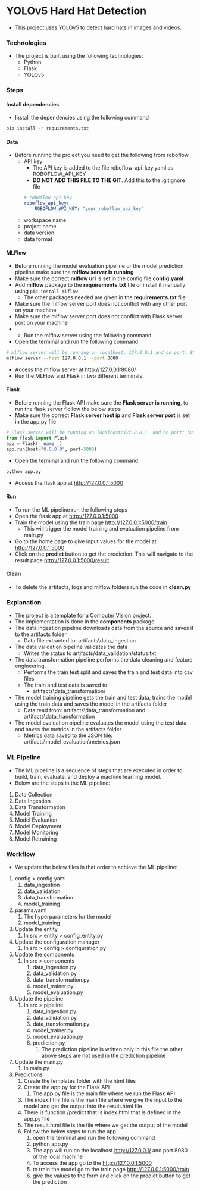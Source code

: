 # YOLOv5 Hard Hat Detection
* This project uses YOLOv5 to detect hard hats in images and videos.

### Technologies
* The project is built using the following technologies:
  * Python
  * Flask
  * YOLOv5

### Steps

#### Install dependencies
* Install the dependencies using the following command
```bash
pip install -r requirements.txt
```

#### Data
* Before running the project you need to get the following from roboflow
  * API key
    * The API key is added to the file roboflow_api_key.yaml as ROBOFLOW_API_KEY
    * **DO NOT ADD THIS FILE TO THE GIT**. Add this to the .gitignore file
    ```yaml
    # roboflow api key
    roboflow_api_key:
        ROBOFLOW_API_KEY: "your_roboflow_api_key"
    ```
  * workspace name
  * project name
  * data version
  * data format

#### MLFlow
* Before running the model evaluation pipeline or the model prediction pipeline make sure the **mlflow server is running**
* Make sure the correct **mlflow uri** is set in the config file **config.yaml**
* Add **mlflow** package to the **requirements.txt** file or install it manually using `pip install mlflow`
  * The other packages needed are given in the **requirements.txt** file
* Make sure the mlflow server port does not conflict with any other port on your machine
* Make sure the mlflow server port does not conflict with Flask server port on your machine
* * Run the mlflow server using the following command
* Open the terminal and run the following command
```bash
# mlflow server will be running on localhost: 127.0.0.1 and on port: 8080
mlflow server --host 127.0.0.1 --port 8080
```
* Access the mlflow server at http://127.0.0.1:8080/ 
* Run the MLFlow and Flask in two different terminals

#### Flask
* Before running the Flask API make sure the **Flask server is running**, to run the flask server flollow the below steps
* Make sure the correct **Flask server host ip** and  **Flask server port** is set in the app.py file
```python
# Flask server will be running on localhost:127.0.0.1  and on port: 5000
from flask import Flask
app = Flask(__name__) 
app.run(host="0.0.0.0", port=5000)
```
* Open the terminal and run the following command
```bash
python app.py
```
* Access the flask app at http://127.0.0.1:5000

#### Run
* To run the ML pipeline run the following steps
* Open the flask app at http://127.0.0.1:5000
* Train the model using the train page http://127.0.0.1:5000/train
  * This will trigger the model training and evaluation pipeline from main.py
* Go to the home page to give input values for the model at http://127.0.0.1:5000
* Click on the **predict** button to get the prediction. This will navigate to the result page http://127.0.0.1:5000/result

#### Clean
* To delete the artifacts, logs and mlflow folders run the code in **clean.py**

### Explanation
* The project is a template for a Computer Vision project.
* The implementation is done in the **components** package
* The data ingestion pipeline downloads data from the source and saves it to the artifacts folder
  * Data file extracted to: artifacts\data_ingestion
* The data validation pipeline validates the data
  * Writes the status to artifacts/data_validation/status.txt
* The data transformation pipeline performs the data cleaning and feature engineering. 
  * Performs the train test split and saves the train and test data into csv files
  * The train and test data is saved to 
    * artifacts\data_transformation\
* The model training pipeline gets the train and test data, trains the model using the train data and saves the model in the artifacts folder
  * Data read from: artifacts\data_transformation and artifacts\data_transformation
* The model evaluation pipeline evaluates the model using the test data and saves the metrics in the artifacts folder
  *  Metrics data saved to the JSON file: artifacts\model_evaluation\metrics.json

### ML Pipeline
* The ML pipeline is a sequence of steps that are executed in order to build, train, evaluate, and deploy a machine learning model.
* Below are the steps in the ML pipeline:
1. Data Collection
2. Data Ingestion
3. Data Transformation
4. Model Training
5. Model Evaluation
6. Model Deployment
7. Model Monitoring
8. Model Retraining

### Workflow
* We update the below files in that order to achieve the ML pipeline:
1. config > config.yaml
   1. data_ingestion
   2. data_validation
   3. data_transformation
   4. model_training
2. params.yaml
   1. The hyperparameters for the model
   2. model_training
3. Update the entity
   1. In src > entity > config_entity.py
4. Update the configuration manager 
   1. In src > config > configuration.py
5. Update the components 
   1. In src > components 
      1. data_ingestion.py
      2. data_validation.py
      3. data_transformation.py
      4. model_trainer.py
      5. model_evaluation.py
6. Update the pipeline
    1. In src > pipeline
        1. data_ingestion.py
        2. data_validation.py
        3. data_transformation.py 
        4. model_trainer.py
        5. model_evaluation.py
        6. prediction.py
           1. The prediction pipeline is written only in this file the other above steps are not used in the prediction pipeline
7. Update the main.py
    1. In main.py
8. Predictions
   1. Create the templates folder with the html files
   2. Create the app.py for the Flask API
      1. The app.py file is the main file where we run the Flask API
   3. The index.html file is the main file where we give the input to the model and get the output into the result.html file
   4. There is function /predict  that is index.html that is defined in the app.py file 
   5. The result.html file is the file where we get the output of the model
   6. Follow the below steps to run the app
      1. open the terminal and run the following command
      2. python app.py
      3. The app will run on the localhost http://127.0.0.1/ and port 8080 of the local machine
      4. To access the app go to the http://127.0.0.1:5000
      5. to train the model go to the train page http://127.0.0.1:5000/train
      6. give the values to the form and click on the predict button to get the prediction
